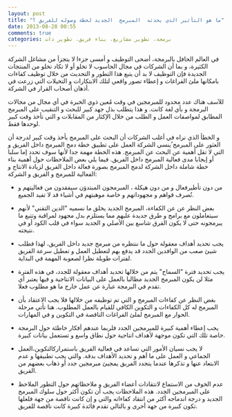 ```yaml
---
layout: post
title: "ما هو التأثير الذي يحدثه  المبرمج  الجديد لحظة وصوله للفريق ؟"
date: 2013-08-28 00:55
comments: true
categories: برمجة، تطوير مشاريع، بناء فريق، تطوير ذات
---
```


في العالم الحافل بالبرمجة، أضحى التوظيف و أمسى جزءا لا يتجزأ من مشاغل الشركة الكثيرة، و بما أن الشركات في مجال الحاسوب لا تخلو أو لا تكاد تخلو من  المنتجات الجديدة  فإن التوظيف لا بد أن يتبع هذا التطور و التحديث من خلال توظيف كفاءات بامكانها ملئ الفراغات و إعطاء تصور واقعي لتلك الابتكارات و التخيلات التي زرعت في أذهان أصحاب القرار في الشركة.
<!-- more -->
للآسف هناك عدد محدود للمبرمجين في وقت مُعين ذوي الخبرة في أي مجال من مجالات البرمجة و بأي لغة كانت. و هذا يتطلب بذل جهد كبير للبحث و التنقيب على المبرمج المطابق لمواصفات العمل و الطلب من خلال الإكثار من المقابلات و التي تأخذ وقت كبير لوحدها فقط.

و الخطأ الذي نراه في أغلب الشركات أن البحث على المبرمج يأخذ وقت كبير لدرجة أن العثور على المبرمج ُينسي الشركة العمل على تطبيق خطة دمج المبرمج  داخل الفريق و التي لا تقل أهمية عن البحث عن المبرمج. هذه الخطة مهمة جدا لأنها سوف تحدد إما سلبا أو إيجابا مدى فعالية المبرمج داخل الفريق.
 فيما يلي بعض الملاحظات حول أهمية بناء خطة شاملة داخل الشركة لدمج المبرمج بصورة فعالة داخل الفريق لزيادة الانتاج و الفعالية للمبرمج و الفريق و الشركة: 
 
- من دون تأطيرفعال و من دون هيكلة ، المبرمجون المبتدؤن سيفقدون من فعاليتهم و تُصرف قواهم و مجهوداتهم و خاصة موهبتهم في أشياء قد لا تفيد الجميع.
- بغض النظر عن عن الكفاءة، المبرمج الجديد يخلق ما نسميه "الدين التقني" لأنهم سيتعاملون مع برامج  و طرق جديدة عليهم مما يستلزم بدل مجهود لمراقبة وتتبع ما يبرمجونه حتى لا يكون الفرق شاسع بين الأصلي و الجديد سواء في قلب الكود أو في نتيجته.

- يجب تحديد أهداف معقولة حول ما ننتظره من مبرمج جديد داخل الفريق، لهذا فطلب شيئ صعب من الوافدين الجدد قد يدفع بهم لتعطيل العمل و تعطيل سرعة الفريق لفترات طويلة نظرا لصعوبة المهمة في البداية.

- يجب تحديد فترة "السماح" يتم من خلالها تحديد أهداف معقولة للجدد، في هذه الفترة مثلا لن يكون المبرمج الجديد مطالبا بالعمل على البيانات الانتاجية و فيها يعتبر أي تقدم في البرمجة عبارة عن عمل خارج ما هو مطلوب فعلا.

- بغض النظر عن كفاءات المبرمج و التي تم توظيفه من خلالها فلا يجب الاعتقاد بأن المبرمج له كل الكفاءات و التكوين الكافي للقيام بالعمل المطلوب. هنا تأتي مرحلة الحوار مع المبرمج لملئ الفراغات الناقصة في التكوين و في المهارات.

- يجب إعطاء أهمية كبيرة  للمبرمجين الجدد فلربما  عندهم أفكار خاطئة حول البرمجة خاصة تلك التي تكون موجهة لأهداف انتاجية حول نطاق واسع و تستعمل بيانات كبيرة.

- لا يجب نسيان الأمور التي تساعد في فعالية الفريق باستمراركالتكوين،العمل الجماعي و العمل على ما أهم و تحديد الأهداف بدقة. والتي يجب تطبيقها و عدم الابتعاد عنها و تذكرها عندما يتجدد الفريق يمجيئ مبرمجين جدد أو ذهاب بعضهم من الفريق.

- عدم الخوف من الاستماع لانتقادات أعضاء الفريق و ملاحظاتهم حول التطور الملاحظ على المبرمجين الجدد. هذه الملاحظات يجب أن تكون أكثر حول سلوك المبرمج الجديد و درجة اندماجه أكثر من انتقاد كفاءاته والتي و إن كانت ناقصة من جهة فلعلها تكون كبيرة من جهة أخرى و بالتالي تقدم فائدة كبيرة كانت ناقصة للفريق.

